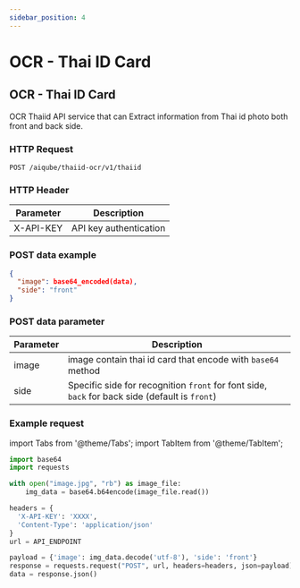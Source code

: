 ```yaml
---
sidebar_position: 4
---
```


# OCR - Thai ID Card

## OCR - Thai ID Card

OCR Thaiid API service that can Extract information from Thai id photo both front and back side.

### HTTP Request

`POST /aiqube/thaiid-ocr/v1/thaiid`

### HTTP Header

|Parameter   |Description   |
|---|---|
|X-API-KEY   | API key authentication  |


### POST data example

```json
{
  "image": base64_encoded(data),
  "side": "front"
}
```

### POST data parameter

|Parameter   |Description   |
|---|---|
|image   | image contain thai id card that encode with `base64` method  |
|side | Specific side for recognition `front` for font side, `back` for back side (default is `front`)|

### Example request

import Tabs from '@theme/Tabs';
import TabItem from '@theme/TabItem';

<Tabs>
<TabItem value="python" label="Python">

```python
import base64
import requests

with open("image.jpg", "rb") as image_file:
    img_data = base64.b64encode(image_file.read())

headers = {
  'X-API-KEY': 'XXXX',
  'Content-Type': 'application/json'
}
url = API_ENDPOINT

payload = {'image': img_data.decode('utf-8'), 'side': 'front'}
response = requests.request("POST", url, headers=headers, json=payload)
data = response.json()
```

</TabItem>
</Tabs>
